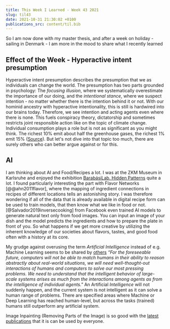 ```yaml
---
title: This Week I Learned - Week 43 2021
slug: til43
date: 2021-10-31 21:30:02 +0100
publications_src: content/til.bib
--- 
```


So I am now done with my master thesis, and after a week on holiday - sailing in Denmark - I am more in the mood to share what I recently learned

## Effect of the Week - Hyperactive intent presumption
Hyperactive intent presumption describes the presumption that we as individuals can change the world. The presumption has two parts grounded in psychology: The *focusing illusion*, where we systematically overestimate the importance of our doing, and the *intentional stance*, where we suspect intention - no matter whether there is the intention behind it or not.
With our hominid ancestry with hyperactive intentionality, this is still is hardwired into our brains today. Therefore, we see intention and acting agents even where there is none. This fuels conspiracy theory, dictatorship and sometimes restricts joint responsible action like on the topic of climate change. Individual consumption plays a role but is not as significant as you might think. The richest 10% emit about half the greenhouse gases, the richest 1% emit 15% ([Source](https://www.treehugger.com/personal-consumption-richest-one-percent-study-5204287)). But let's not dive into that topic too much, there are surely others who can better argue against or for this.

## AI 
I am thinking about AI and Food/Recipes a lot. I was at the ZKM Museum in Karlsruhe and enjoyed the exhibition [BarabásiLab. Hidden Patterns](https://zkm.de/de/ausstellung/2021/05/barabasilab-hidden-patterns) quite a lot. I found particularly interesting the part with Flavor Networks [@@ahn2011flavor], where the mapping of ingredient connections in recipes of different locations tells an astonishing story. I was therefore wondering if all of the data that is already available in digital recipe form can be used to train models, that then know what we like in food or not.  [@Salvador2019inversecooking] from Facebook even trained AI models to generate natural text only from food images. You can input an image of your dish and the model predicts the ingredients and how to prepare the plate in front of you.
So what happens if we get more creative by utilizing the inherent knowledge of our societies about flavors, tastes, and good food often with a history at its core. 

My grudge against overusing the term *Artificial Intelligence* instead of e.g. Machine Learning seems to be shared by [others](https://spectrum.ieee.org/stop-calling-everything-ai-machinelearning-pioneer-says)
*“For the foreseeable future, computers will not be able to match humans in their ability to reason abstractly about real-world situations, we will need well-thought-out interactions of humans and computers to solve our most pressing problems. We need to understand that the intelligent behavior of large-scale systems arises as much from the interactions among agents as from the intelligence of individual agents."* 
An Artificial *Intelligence* will not suddenly happen, and the current system is not intelligent as it can solve a human range of problems. There are specified areas where Machine or Deep Learning has reached human-level, but across the tasks (trained) humans still outperform any artificial system.
 

Image Inpainting (Removing Parts of the Image) is so good with the [latest publications](https://github.com/saic-mdal/lama) that it is can be used by everyone.